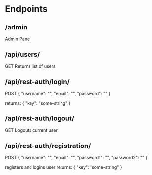 # Endpoints

## /admin

Admin Panel

## /api/users/

GET
Returns list of users

## /api/rest-auth/login/

POST
{
"username": "",
"email": "",
"password": ""
}

returns:
{
"key": "some-string"
}

## /api/rest-auth/logout/

GET
Logouts current user

## /api/rest-auth/registration/

POST
{
"username": "",
"email": "",
"password1": "",
"password2": ""
}

registers and logins user
returns:
{
"key": "some-string"
}
